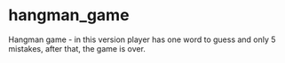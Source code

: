 # hangman_game
Hangman game - in this version player has one word to guess and only 5 mistakes, after that, the game is over.
